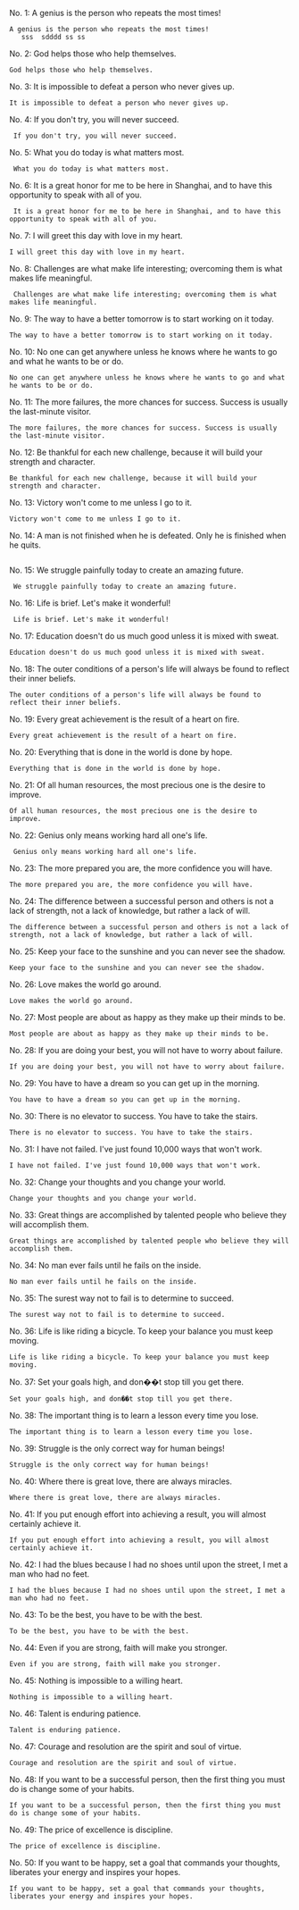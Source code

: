 No. 1: A genius is the person who repeats the most times!
```
A genius is the person who repeats the most times!
   sss  sdddd ss ss 
```

No. 2: God helps those who help themselves.
```
God helps those who help themselves.
```

No. 3: It is impossible to defeat a person who never gives up.
```
It is impossible to defeat a person who never gives up.
```

No. 4: If you don't try, you will never succeed.
```
 If you don't try, you will never succeed.
```

No. 5: What you do today is what matters most.
```
 What you do today is what matters most.
```

No. 6: It is a great honor for me to be here in Shanghai, and to have this opportunity to speak with all of you.
```
 It is a great honor for me to be here in Shanghai, and to have this opportunity to speak with all of you.
```

No. 7: I will greet this day with love in my heart.
```
I will greet this day with love in my heart.
```

No. 8: Challenges are what make life interesting; overcoming them is what makes life meaningful.
```
 Challenges are what make life interesting; overcoming them is what makes life meaningful.
```

No. 9: The way to have a better tomorrow is to start working on it today.
```
The way to have a better tomorrow is to start working on it today.
```


No. 10: No one can get anywhere unless he knows where he wants to go and what he wants to be or do.
```
No one can get anywhere unless he knows where he wants to go and what he wants to be or do.
```

No. 11: The more failures, the more chances for success. Success is usually the last-minute visitor.
```
The more failures, the more chances for success. Success is usually the last-minute visitor.
```

No. 12: Be thankful for each new challenge, because it will build your strength and character.
```
Be thankful for each new challenge, because it will build your strength and character.
```

No. 13: Victory won't come to me unless I go to it.
```
Victory won't come to me unless I go to it.
```

No. 14: A man is not finished when he is defeated. Only he is finished when he quits.
```
```

No. 15: We struggle painfully today to create an amazing future.
```
 We struggle painfully today to create an amazing future.
```

No. 16: Life is brief. Let's make it wonderful!
```
 Life is brief. Let's make it wonderful!
```


No. 17: Education doesn't do us much good unless it is mixed with sweat.
```
Education doesn't do us much good unless it is mixed with sweat.
```

No. 18: The outer conditions of a person's life will always be found to reflect their inner beliefs.
```
The outer conditions of a person's life will always be found to reflect their inner beliefs.
```


No. 19: Every great achievement is the result of a heart on fire.
```
Every great achievement is the result of a heart on fire.
```

No. 20: Everything that is done in the world is done by hope.
```
Everything that is done in the world is done by hope.
```

No. 21: Of all human resources, the most precious one is the desire to improve.
```
Of all human resources, the most precious one is the desire to improve.
```

No. 22: Genius only means working hard all one's life.
```
 Genius only means working hard all one's life.
```

No. 23: The more prepared you are, the more confidence you will have.
```
The more prepared you are, the more confidence you will have.
```

No. 24: The difference between a successful person and others is not a lack of strength, not a lack of knowledge, but rather a lack of will.
```
The difference between a successful person and others is not a lack of strength, not a lack of knowledge, but rather a lack of will.
```

No. 25: Keep your face to the sunshine and you can never see the shadow.
```
Keep your face to the sunshine and you can never see the shadow.
```

No. 26: Love makes the world go around.
```
Love makes the world go around.
```

No. 27: Most people are about as happy as they make up their minds to be.
```
Most people are about as happy as they make up their minds to be.
```

No. 28: If you are doing your best, you will not have to worry about failure.
```
If you are doing your best, you will not have to worry about failure.
```

No. 29: You have to have a dream so you can get up in the morning.
```
You have to have a dream so you can get up in the morning.
```

No. 30: There is no elevator to success. You have to take the stairs.
```
There is no elevator to success. You have to take the stairs.
```

No. 31: I have not failed. I've just found 10,000 ways that won't work.
```
I have not failed. I've just found 10,000 ways that won't work.
```

No. 32: Change your thoughts and you change your world.
```
Change your thoughts and you change your world.
```

No. 33: Great things are accomplished by talented people who believe they will accomplish them.
```
Great things are accomplished by talented people who believe they will accomplish them.
```

No. 34: No man ever fails until he fails on the inside.
```
No man ever fails until he fails on the inside.
```

No. 35: The surest way not to fail is to determine to succeed.
```
The surest way not to fail is to determine to succeed.
```

No. 36: Life is like riding a bicycle. To keep your balance you must keep moving.
```
Life is like riding a bicycle. To keep your balance you must keep moving.
```

No. 37: Set your goals high, and don��t stop till you get there.
```
Set your goals high, and don��t stop till you get there.
```

No. 38: The important thing is to learn a lesson every time you lose.
```
The important thing is to learn a lesson every time you lose.
```

No. 39: Struggle is the only correct way for human beings!
```
Struggle is the only correct way for human beings!
```

No. 40: Where there is great love, there are always miracles.
```
Where there is great love, there are always miracles.
```

No. 41: If you put enough effort into achieving a result, you will almost certainly achieve it.
```
If you put enough effort into achieving a result, you will almost certainly achieve it.
```

No. 42: I had the blues because I had no shoes until upon the street, I met a man who had no feet.
```
I had the blues because I had no shoes until upon the street, I met a man who had no feet.
```

No. 43: To be the best, you have to be with the best.
```
To be the best, you have to be with the best.
```

No. 44: Even if you are strong, faith will make you stronger.
```
Even if you are strong, faith will make you stronger.
```

No. 45: Nothing is impossible to a willing heart.
```
Nothing is impossible to a willing heart.
```

No. 46: Talent is enduring patience.
```
Talent is enduring patience.
```

No. 47: Courage and resolution are the spirit and soul of virtue.
```
Courage and resolution are the spirit and soul of virtue.
```

No. 48: If you want to be a successful person, then the first thing you must do is change some of your habits.
```
If you want to be a successful person, then the first thing you must do is change some of your habits.
```

No. 49: The price of excellence is discipline.
```
The price of excellence is discipline.
```

No. 50: If you want to be happy, set a goal that commands your thoughts, liberates your energy and inspires your hopes.
```
If you want to be happy, set a goal that commands your thoughts, liberates your energy and inspires your hopes.
```